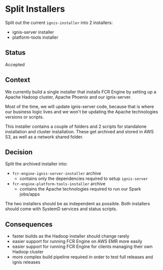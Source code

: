 # Split Installers
Split out the current `ignis-installer` into 2 installers:
- ignis-server installer 
- platform-tools installer


## Status 
Accepted


## Context
We currently build a single installer that installs FCR Engine by setting up a 
Apache Hadoop cluster, Apache Phoenix and our ignis-server.

Most of the time, we will update ignis-server code, because that is where our
business logic lives and we won't be updating the Apache technologies versions
or scripts.

This installer contains a couple of folders and 2 scripts for standalone 
installation and cluster installation. These get archived and stored in AWS S3,
as well as a network shared folder.


## Decision
Split the archived installer into: 
- `fcr-engine-ignis-server-installer` archive
    - contains only the dependencies required to setup `ignis-server` 
- `fcr-engine-platform-tools-installer` archive
    - contains the Apache technologies required to run our Spark jobs/apps

The two installers should be as independent as possible. 
Both installers should come with SystemD services and status scripts.
 

## Consequences
- faster builds as the Hadoop installer should change rarely
- easier support for running FCR Engine on AWS EMR more easily
- easier support for running FCR Engine for clients managing their own 
Hadoop cluster
- more complex build pipeline required in order to test full releases and
ignis releases